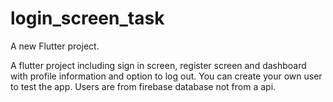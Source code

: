 # login_screen_task

A new Flutter project.

A flutter project including sign in screen, register screen and dashboard with profile information and option to log out.
You can create your own user to test the app.
Users are from firebase database not from a api.

